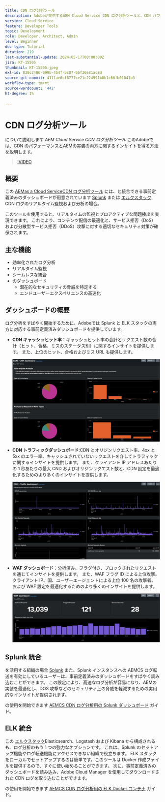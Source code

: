 ```yaml
---
title: CDN ログ分析ツール
description: Adobeが提供するAEM Cloud Service CDN ログ分析ツールと、CDN パフォーマンスおよびAEM実装の両方に関するインサイトを得るのにどのように役立つかについて説明します。
version: Cloud Service
feature: Developer Tools
topic: Development
role: Developer, Architect, Admin
level: Beginner
doc-type: Tutorial
duration: 219
last-substantial-update: 2024-05-17T00:00:00Z
jira: KT-15505
thumbnail: KT-15505.jpeg
exl-id: 830c2486-099b-454f-bc07-6bf36e81ac8d
source-git-commit: 4111ae0cf8777ce21c224991b8b1c66fb01041b3
workflow-type: tm+mt
source-wordcount: '442'
ht-degree: 1%

---
```


# CDN ログ分析ツール

について説明します _AEM Cloud Service CDN ログ分析ツール_ このAdobeでは、CDN のパフォーマンスとAEMの実装の両方に関するインサイトを得る方法を説明します。
 
>[!VIDEO](https://video.tv.adobe.com/v/3429177?quality=12&learn=on)

## 概要

この [AEMas a Cloud ServiceCDN ログ分析ツール](https://github.com/adobe/AEMCS-CDN-Log-Analysis-Tooling) には、と統合できる事前定義済みのダッシュボードが用意されています [Splunk](https://www.splunk.com/en_us/products/observability-cloud.html) または [エルクスタック](https://www.elastic.co/elastic-stack) CDN ログのリアルタイム監視および分析の場合。

このツールを使用すると、リアルタイムの監視とプロアクティブな問題検出を実現できます。 これにより、コンテンツ配信の最適化と、サービス拒否（DoS）および分散型サービス拒否（DDoS）攻撃に対する適切なセキュリティ対策が確保されます。

## 主な機能

- 効率化されたログ分析
- リアルタイム監視
- シームレスな統合
- のダッシュボード
   - 潜在的なセキュリティの脅威を特定する
   - エンドユーザーエクスペリエンスの高速化

## ダッシュボードの概要

ログ分析をすばやく開始するために、Adobeでは Splunk と ELK スタックの両方に対応する事前定義済みダッシュボードを提供しています。

- **CDN キャッシュヒット率**：キャッシュヒット率の合計とリクエスト数の合計（ヒット、合格、ミスのステータス別）に関するインサイトを提供します。 また、上位のヒット、合格およびミス URL も提供します。

  ![CDN キャッシュヒット率](assets/CHR-dashboard.png)

- **CDN トラフィックダッシュボード**:CDN とオリジンリクエスト率、4xx と 5xx のエラー率、キャッシュされていないリクエストを介してトラフィックに関するインサイトを提供します。 また、クライアント IP アドレスあたりの 1 秒あたりの最大 CND およびオリジンリクエスト数と、CDN 設定を最適化するためのより多くのインサイトを提供します。

  ![CDN トラフィックダッシュボード](assets/Traffic-dashboard.png)

- **WAF ダッシュボード**：分析済み、フラグ付き、ブロックされたリクエストを通じてインサイトを提供します。 また、WAF フラグ ID による上位攻撃、クライアント IP、国、ユーザーエージェントによる上位 100 名の攻撃者、および WAF 設定を最適化するためのより多くのインサイトを提供します。

  ![WAF ダッシュボード](assets/WAF-Dashboard.png)

## Splunk 統合

を活用する組織の場合 [Splunk](https://www.splunk.com/en_us/products/observability-cloud.html) また、Splunk インスタンスへの AEMCS ログ転送を有効にしているユーザーは、事前定義済みのダッシュボードをすばやく読み込むことができます。 この設定により、高速なログ分析が容易になり、AEMの実装を最適化し、DOS 攻撃などのセキュリティ上の脅威を軽減するための実用的なインサイトが提供されます。

の使用を開始できます [AEMCS CDN ログ分析用の Splunk ダッシュボード](https://github.com/adobe/AEMCS-CDN-Log-Analysis-Tooling/blob/main/Splunk/README.md#splunk-dashboards-for-aemcs-cdn-log-analysis) ガイド。


## ELK 統合

この [エルクスタック](https://www.elastic.co/elastic-stack)Elasticsearch、Logstash および Kibana から構成されるも、ログ分析のもう 1 つの強力なオプションです。 これは、Splunk のセットアップ機能やログ転送機能にアクセスできない組織で役立ちます。 ELK スタックをローカルでセットアップするのは簡単です。このツールは Docker 作成ファイルを提供するので、すぐに使い始めることができます。 次に、事前定義済みのダッシュボードを読み込み、Adobe Cloud Manager を使用してダウンロードされた CDN ログを取り込むことができます。

の使用を開始できます [AEMCS CDN ログ分析用の ELK Docker コンテナ](https://github.com/adobe/AEMCS-CDN-Log-Analysis-Tooling/blob/main/ELK/README.md#elk-docker-container-for-aemcs-cdn-log-analysis) ガイド。
